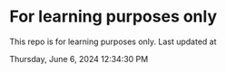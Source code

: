 # For learning purposes only
This repo is for learning purposes only.
Last updated at

Thursday, June 6, 2024 12:34:30 PM

